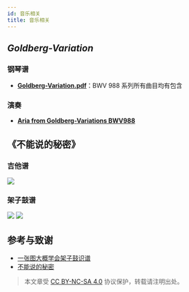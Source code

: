 ```yaml
---
id: 音乐相关
title: 音乐相关
---
```


## *Goldberg-Variation*

### 钢琴谱

- [**Goldberg-Variation.pdf**](https://github.com/linyuxuanlin/File-host/blob/main/docs/Goldberg-Variation.pdf)：BWV 988 系列所有曲目均有包含

### 演奏

- [**Aria from Goldberg-Variations BWV988**](https://www.bilibili.com/video/av86981368#reply2336107317)


## 《不能说的秘密》

### 吉他谱

![](https://cos.wiki-power.com/img/20200215141455.png)

### 架子鼓谱

![](https://cos.wiki-power.com/img/20200215141644.png)
![](https://cos.wiki-power.com/img/20200215141727.png)



## 参考与致谢

- [一张图大概学会架子鼓识谱](https://zhuanlan.zhihu.com/p/37721158)
- [不能说的秘密](https://yoopu.me/view/BXjRgMXY#c=false&e=false&n=false&s=false&i=ukulele&k=0)



 > 本文章受 [CC BY-NC-SA 4.0](https://creativecommons.org/licenses/by/4.0/deed.zh) 协议保护，转载请注明出处。

